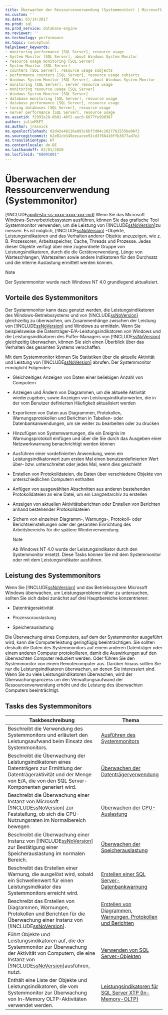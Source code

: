 ```yaml
---
title: Überwachen der Ressourcenverwendung (Systemmonitor) | Microsoft-Dokumentation
ms.custom: ''
ms.date: 03/14/2017
ms.prod: sql
ms.prod_service: database-engine
ms.reviewer: ''
ms.technology: performance
ms.topic: conceptual
helpviewer_keywords:
- monitoring performance [SQL Server], resource usage
- System Monitor [SQL Server], about Windows System Monitor
- resource usage monitoring [SQL Server]
- System Monitor [SQL Server]
- counters [SQL Server], resource usage subjects
- performance counters [SQL Server], resource usage subjects
- Windows System Monitor [SQL Server], about Windows System Monitor
- monitoring [SQL Server], server resource usage
- monitoring resource usage [SQL Server]
- Windows System Monitor [SQL Server]
- database monitoring [SQL Server], resource usage
- database performance [SQL Server], resource usage
- tuning databases [SQL Server], resource usage
- server performance [SQL Server], resource usage
ms.assetid: f2993a28-0b81-46f2-aec0-6877fe990387
author: julieMSFT
ms.author: jrasnick
ms.openlocfilehash: 02d42e48116e893c6bf7d04c2027762555be06f2
ms.sourcegitcommit: b2e81cb349eecacee91cd3766410ffb3677ad7e2
ms.translationtype: HT
ms.contentlocale: de-DE
ms.lasthandoff: 02/01/2020
ms.locfileid: "68091001"
---
```

# <a name="monitor-resource-usage-system-monitor"></a>Überwachen der Ressourcenverwendung (Systemmonitor)
[!INCLUDE[appliesto-ss-xxxx-xxxx-xxx-md](../../includes/appliesto-ss-xxxx-xxxx-xxx-md.md)]
  Wenn Sie das Microsoft Windows-Serverbetriebssystem ausführen, können Sie das grafische Tool Systemmonitor verwenden, um die Leistung von [!INCLUDE[ssNoVersion](../../includes/ssnoversion-md.md)]zu messen. Es ist möglich, [!INCLUDE[ssNoVersion](../../includes/ssnoversion-md.md)] -Objekte, Leistungsindikatoren und das Verhalten anderer Objekte anzuzeigen, wie z. B. Prozessoren, Arbeitsspeicher, Cache, Threads und Prozesse. Jedes dieser Objekte verfügt über eine zugeordnete Gruppe von Leistungsindikatoren, durch die die Geräteverwendung, Länge von Warteschlangen, Wartezeiten sowie andere Indikatoren für den Durchsatz und die interne Auslastung ermittelt werden können.  
  
> [!NOTE]  
>  Der Systemmonitor wurde nach Windows NT 4.0 grundlegend aktualisiert.  
  
## <a name="benefits-of-system-monitor"></a>Vorteile des Systemmonitors  
 Der Systemmonitor kann dazu genutzt werden, die Leistungsindikatoren des Windows-Betriebssystems und von [!INCLUDE[ssNoVersion](../../includes/ssnoversion-md.md)] gleichzeitig zu überwachen, um Zusammenhänge zwischen der Leistung von [!INCLUDE[ssNoVersion](../../includes/ssnoversion-md.md)] und Windows zu ermitteln. Wenn Sie beispielsweise die Datenträger-E/A-Leistungsindikatoren von Windows und die Leistungsindikatoren des Puffer-Managers von [!INCLUDE[ssNoVersion](../../includes/ssnoversion-md.md)] gleichzeitig überwachen, können Sie sich einen Überblick über das Verhalten des gesamten Systems verschaffen.  
  
 Mit dem Systemmonitor können Sie Statistiken über die aktuelle Aktivität und Leistung von [!INCLUDE[ssNoVersion](../../includes/ssnoversion-md.md)] abrufen. Der Systemmonitor ermöglicht Folgendes:  
  
-   Gleichzeitiges Anzeigen von Daten einer beliebigen Anzahl von Computern  
  
-   Anzeigen und Ändern von Diagrammen, um die aktuelle Aktivität wiederzugeben, sowie Anzeigen von Leistungsindikatorwerten, die in der vom Benutzer definierten Häufigkeit aktualisiert werden  
  
-   Exportieren von Daten aus Diagrammen, Protokollen, Warnungsprotokollen und Berichten in Tabellen- oder Datenbankanwendungen, um sie weiter zu bearbeiten oder zu drucken  
  
-   Hinzufügen von Systemwarnungen, die ein Ereignis im Warnungsprotokoll einfügen und über die Sie durch das Ausgeben einer Netzwerkwarnung benachrichtigt werden können  
  
-   Ausführen einer vordefinierten Anwendung, wenn ein Leistungsindikatorwert zum ersten Mal einen benutzerdefinierten Wert über- bzw. unterschreitet oder jedes Mal, wenn dies geschieht  
  
-   Erstellen von Protokolldateien, die Daten über verschiedene Objekte von unterschiedlichen Computern enthalten  
  
-   Anfügen von ausgewählten Abschnitten aus anderen bestehenden Protokolldateien an eine Datei, um ein Langzeitarchiv zu erstellen  
  
-   Anzeigen von aktuellen Aktivitätsberichten oder Erstellen von Berichten anhand bestehender Protokolldateien  
  
-   Sichern von einzelnen Diagramm-, Warnungs-, Protokoll- oder Berichtseinstellungen oder der gesamten Einrichtung des Arbeitsbereichs für die spätere Wiederverwendung  
  
    > [!NOTE]  
    >  Ab Windows NT 4.0 wurde der Leistungsindikator durch den Systemmonitor ersetzt. Diese Tasks können Sie mit dem Systemmonitor oder mit dem Leistungsindikator ausführen.  
  
## <a name="system-monitor-performance"></a>Leistung des Systemmonitors  
 Wenn Sie [!INCLUDE[ssNoVersion](../../includes/ssnoversion-md.md)] und das Betriebssystem Microsoft Windows überwachen, um Leistungsprobleme näher zu untersuchen, sollten Sie sich dabei zunächst auf drei Hauptbereiche konzentrieren:  
  
-   Datenträgeraktivität  
  
-   Prozessorauslastung  
  
-   Speicherauslastung  
  
 Die Überwachung eines Computers, auf dem der Systemmonitor ausgeführt wird, kann die Computerleistung geringfügig beeinträchtigen. Sie sollten deshalb die Daten des Systemmonitors auf einem anderen Datenträger oder einem anderen Computer protokollieren, damit die Auswirkungen auf den überwachten Computer reduziert werden. Oder führen Sie den Systemmonitor von einem Remotecomputer aus. Darüber hinaus sollten Sie nur die Leistungsindikatoren überwachen, an denen Sie interessiert sind. Wenn Sie zu viele Leistungsindikatoren überwachen, wird der Überwachungsprozess um den Verwaltungsaufwand der Ressourcenverwendung erhöht und die Leistung des überwachten Computers beeinträchtigt.  
  
## <a name="system-monitor-tasks"></a>Tasks des Systemmonitors  
  
|Taskbeschreibung|Thema|  
|----------------------|-----------|  
|Beschreibt die Verwendung des Systemmonitors und erläutert den Leistungsaufwand beim Einsatz des Systemmonitors.|[Ausführen des Systemmonitors](../../relational-databases/performance-monitor/run-system-monitor.md)|  
|Beschreibt die Überwachung der Leistungsindikatoren eines Datenträgers zur Ermittlung der Datenträgeraktivität und der Menge von E/A, die von den SQL Server-Komponenten generiert wird.|[Überwachen der Datenträgerverwendung](../../relational-databases/performance-monitor/monitor-disk-usage.md)|  
|Beschreibt die Überwachung einer Instanz von Microsoft [!INCLUDE[ssNoVersion](../../includes/ssnoversion-md.md)] zur Feststellung, ob sich die CPU-Nutzungsraten im Normalbereich bewegen.|[Überwachen der CPU-Auslastung](../../relational-databases/performance-monitor/monitor-cpu-usage.md)|  
|Beschreibt die Überwachung einer Instanz von [!INCLUDE[ssNoVersion](../../includes/ssnoversion-md.md)] zur Bestätigung einer Speicherauslastung im normalen Bereich.|[Überwachen der Speicherauslastung](../../relational-databases/performance-monitor/monitor-memory-usage.md)|  
|Beschreibt das Erstellen einer Warnung, die ausgelöst wird, sobald ein Schwellenwert für einen Leistungsindikator des Systemmonitors erreicht wird.|[Erstellen einer SQL Server-Datenbankwarnung](../../relational-databases/performance-monitor/create-a-sql-server-database-alert.md)|  
|Beschreibt das Erstellen von Diagrammen, Warnungen, Protokollen und Berichten für die Überwachung einer Instanz von [!INCLUDE[ssNoVersion](../../includes/ssnoversion-md.md)].|[Erstellen von Diagrammen, Warnungen, Protokollen und Berichten](../../relational-databases/performance-monitor/create-charts-alerts-logs-and-reports.md)|  
|Führt Objekte und Leistungsindikatoren auf, die der Systemmonitor zur Überwachung der Aktivität von Computern, die eine Instanz von [!INCLUDE[ssNoVersion](../../includes/ssnoversion-md.md)]ausführen, nutzt.|[Verwenden von SQL Server-Objekten](../../relational-databases/performance-monitor/use-sql-server-objects.md)|  
|Enthält eine Liste der Objekte und Leistungsindikatoren, die vom Systemmonitor zur Überwachung von In-Memory OLTP-Aktivitäten verwendet werden.|[Leistungsindikatoren für SQL Server XTP &#40;In-Memory-OLTP&#41;](../../relational-databases/performance-monitor/sql-server-xtp-in-memory-oltp-performance-counters.md)|  
  
  

